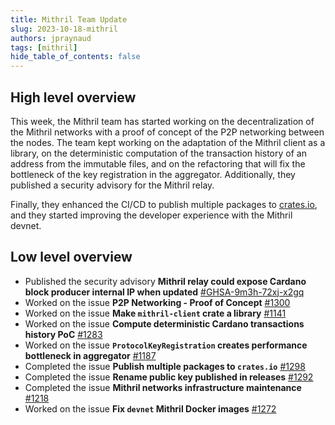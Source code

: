 ```yaml
---
title: Mithril Team Update
slug: 2023-10-18-mithril
authors: jpraynaud
tags: [mithril]
hide_table_of_contents: false
---
```


## High level overview

This week, the Mithril team has started working on the decentralization of the Mithril networks with a proof of concept of the P2P networking between the nodes. The team kept working on the adaptation of the Mithril client as a library, on the deterministic computation of the transaction history of an address from the immutable files, and on the refactoring that will fix the bottleneck of the key registration in the aggregator. Additionally, they published a security advisory for the Mithril relay.

Finally, they enhanced the CI/CD to publish multiple packages to [crates.io](https://crates.io/), and they started improving the developer experience with the Mithril devnet.

## Low level overview

- Published the security advisory **Mithril relay could expose Cardano block producer internal IP when updated** [#GHSA-9m3h-72xj-x2gq](https://github.com/input-output-hk/mithril/security/advisories/GHSA-9m3h-72xj-x2gq)
- Worked on the issue **P2P Networking - Proof of Concept** [#1300](https://github.com/input-output-hk/mithril/issues/1300)
- Worked on the issue **Make `mithril-client` crate a library** [#1141](https://github.com/input-output-hk/mithril/issues/1141)
- Worked on the issue **Compute deterministic Cardano transactions history PoC** [#1283](https://github.com/input-output-hk/mithril/issues/1283)
- Worked on the issue **`ProtocolKeyRegistration` creates performance bottleneck in aggregator** [#1187](https://github.com/input-output-hk/mithril/issues/1187)
- Completed the issue **Publish multiple packages to `crates.io`** [#1298](https://github.com/input-output-hk/mithril/issues/1298)
- Completed the issue **Rename public key published in releases** [#1292](https://github.com/input-output-hk/mithril/issues/1292)
- Completed the issue **Mithril networks infrastructure maintenance** [#1218](https://github.com/input-output-hk/mithril/issues/1218)
- Worked on the issue **Fix `devnet` Mithril Docker images** [#1272](https://github.com/input-output-hk/mithril/issues/1272)
